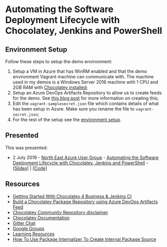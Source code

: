 # Automating the Software Deployment Lifecycle with Chocolatey, Jenkins and PowerShell

## Environment Setup

Follow these steps to setup the demo environment:

1. Setup a VM in Azure that has WinRM enabled and that the demo environment Vagrant machine can communicate with. The machine used in my demos is a Windows Server 2016 machine with 1 CPU and 2GB RAM with [Chocolatey installed](https://chocolatey.org/install);
1. Setup an Azure DevOps Artifacts Repository to allow us to create feeds for the demo. See [this blog post](https://blog.pauby.com/post/chocolatey-repository-using-azure-devops-artifacts-feed/) for more information on creating this;
1. Edit the `vagrant-samplesecret.json` file which contains details of what has been setup in Azure. Make sure you rename the file to `vagrant-secret.json`;
1. For the rest of the setup see the [environment setup](https://github.com/pauby/presentations/README.md#environment-setup).

## Presented

This was presented:

* 2 July 2019 - [North East Azure User Group](https://www.meetup.com/North-East-Azure-User-Group/events/261825832/) - [Automating the Software Deployment Lifecycle with Chocolatey, Jenkins and PowerShell](https://github.com/pauby/presentations/tree/master/Automating%20the%20Software%20Deployment%20Lifecycle%20with%20Azure) - [[Slides](https://github.com/pauby/presentations/blob/master/Automating%20the%20Software%20Deployment%20Lifecycle%20with%20Azure/Automating%20the%20Software%20Deployment%20Lifecycle%20with%20Chocolatey%2C%20Jenkins%20and%20PowerShell%20-%2020910702%20-%20North%20East%20Azure%20User%20Group.pdf)] | [[Code](https://github.com/pauby/presentations/tree/master/Automating%20the%20Software%20Deployment%20Lifecycle%20with%20Azure)]

## Resources

* [Getting Started With Chocolatey 4 Business & Jenkins CI](https://blog.pauby.com/post/getting-started-with-chocolatey-and-jenkins/)
* [Build a Chocolatey Package Repository using Azure DevOps Artifacts Feed](https://blog.pauby.com/post/chocolatey-repository-using-azure-devops-artifacts-feed/)
* [Chocolatey Community Repository disclaimer](https://chocolatey.org/docs/community-packages-disclaimer)
* [Chocolatey Documentation](https://chocolatey.org/docs)
* [Gitter Chat](https://gitter.im/chocolatey/choco)
* [Google Groups](https://groups.google.com/forum/#!forum/chocolatey)
* [Learning Resources](https://chocolatey.org/docs/resources)
* [How To Use Package Internalizer To Create Internal Package Source](https://chocolatey.org/docs/how-to-setup-internal-package-repository)